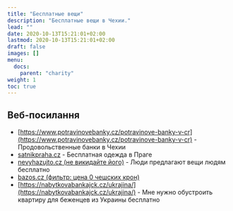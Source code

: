```yaml
---
title: "Бесплатные вещи"
description: "Бесплатные вещи в Чехии."
lead: ""
date: 2020-10-13T15:21:01+02:00
lastmod: 2020-10-13T15:21:01+02:00
draft: false
images: []
menu:
  docs:
    parent: "charity"
weight: 1
toc: true
---
```


## Веб-посилання
* [https://www.potravinovebanky.cz/potravinove-banky-v-cr](https://www.potravinovebanky.cz/potravinove-banky-v-cr) - Продовольственные банки в Чехии
* [satnikpraha.cz](https://www.satnikpraha.cz/kontakty/) - Бесплатная одежда в Праге
* [nevyhazujto.cz (не викидайте його)](https://www.nevyhazujto.cz/) - Люди предлагают вещи людям бесплатно
* [bazos.cz (фильтр: цена 0 чешских крон)](https://www.bazos.cz/search.php?cenado=0)
* [https://nabytkovabankajck.cz/ukrajina/](https://nabytkovabankajck.cz/ukrajina/) - Мне нужно обустроить квартиру для беженцев из Украины бесплатно
